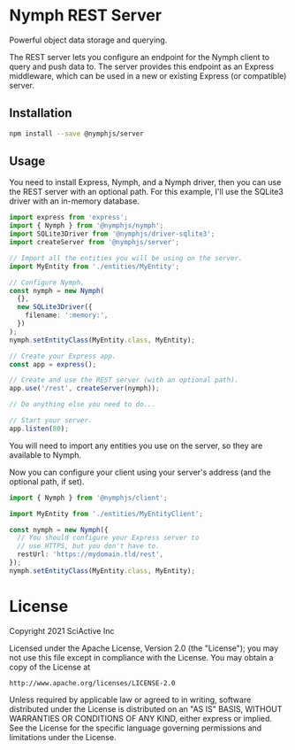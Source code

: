 # Nymph REST Server

Powerful object data storage and querying.

The REST server lets you configure an endpoint for the Nymph client to query and push data to. The server provides this endpoint as an Express middleware, which can be used in a new or existing Express (or compatible) server.

## Installation

```sh
npm install --save @nymphjs/server
```

## Usage

You need to install Express, Nymph, and a Nymph driver, then you can use the REST server with an optional path. For this example, I'll use the SQLite3 driver with an in-memory database.

```ts
import express from 'express';
import { Nymph } from '@nymphjs/nymph';
import SQLite3Driver from '@nymphjs/driver-sqlite3';
import createServer from '@nymphjs/server';

// Import all the entities you will be using on the server.
import MyEntity from './entities/MyEntity';

// Configure Nymph.
const nymph = new Nymph(
  {},
  new SQLite3Driver({
    filename: ':memory:',
  })
);
nymph.setEntityClass(MyEntity.class, MyEntity);

// Create your Express app.
const app = express();

// Create and use the REST server (with an optional path).
app.use('/rest', createServer(nymph));

// Do anything else you need to do...

// Start your server.
app.listen(80);
```

You will need to import any entities you use on the server, so they are available to Nymph.

Now you can configure your client using your server's address (and the optional path, if set).

```ts
import { Nymph } from '@nymphjs/client';

import MyEntity from './entities/MyEntityClient';

const nymph = new Nymph({
  // You should configure your Express server to
  // use HTTPS, but you don't have to.
  restUrl: 'https://mydomain.tld/rest',
});
nymph.setEntityClass(MyEntity.class, MyEntity);
```

# License

Copyright 2021 SciActive Inc

Licensed under the Apache License, Version 2.0 (the "License");
you may not use this file except in compliance with the License.
You may obtain a copy of the License at

    http://www.apache.org/licenses/LICENSE-2.0

Unless required by applicable law or agreed to in writing, software
distributed under the License is distributed on an "AS IS" BASIS,
WITHOUT WARRANTIES OR CONDITIONS OF ANY KIND, either express or implied.
See the License for the specific language governing permissions and
limitations under the License.
